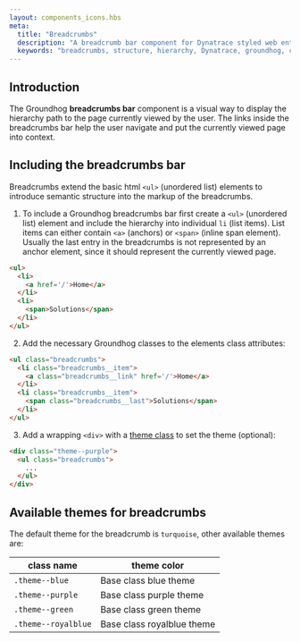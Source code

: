 ```yaml
---
layout: components_icons.hbs
meta:
  title: "Breadcrumbs"
  description: "A breadcrumb bar component for Dynatrace styled web entities with css and markup examples."
  keywords: "breadcrumbs, structure, hierarchy, Dynatrace, groundhog, css component"
---
```



## Introduction
The Groundhog **breadcrumbs bar** component is a visual way to display the hierarchy path to the page currently viewed by the user. The links inside the breadcrumbs bar help the user navigate and put the currently viewed page into context.


## Including the breadcrumbs bar
Breadcrumbs extend the basic html `<ul>` (unordered list) elements to introduce semantic structure into the markup of the breadcrumbs.
1. To include a Groundhog breadcrumbs bar first create a `<ul>` (unordered list) element and include the hierarchy into individual `li` (list items). List items can either contain `<a>` (anchors) or `<span>` (inline span element). Usually the last entry in the breadcrumbs is not represented by an anchor element, since it should represent the currently viewed page.
```html
<ul>
  <li>
    <a href='/'>Home</a>
  </li>
  <li>
    <span>Solutions</span>
  </li>
</ul>
```
2. Add the necessary Groundhog classes to the elements class attributes:
```html
<ul class="breadcrumbs">
  <li class="breadcrumbs__item">
    <a class="breadcrumbs__link" href='/'>Home</a>
  </li>
  <li class="breadcrumbs__item">
    <span class="breadcrumbs__last">Solutions</span>
  </li>
</ul>
```
3. Add a wrapping `<div>` with a [theme class][themeClass] to set the theme (optional):
```html
<div class="theme--purple">
  <ul class="breadcrumbs">
    ...
  </ul>
</div>
```


## Available themes for breadcrumbs

The default theme for the breadcrumb is `turquoise`, other available themes are:

| class name | theme color |
|------------|--------|
| `.theme--blue` | Base class blue theme |
| `.theme--purple` | Base class purple theme |
| `.theme--green` | Base class green theme |
| `.theme--royalblue` | Base class royalblue theme  |



[themeClass]: #available-themes-for-breadcrumbs
